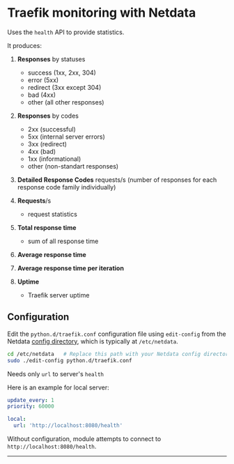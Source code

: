 <!--
title: "Traefik monitoring with Netdata"
custom_edit_url: "https://github.com/netdata/netdata/edit/master/collectors/python.d.plugin/traefik/README.md"
sidebar_label: "traefik-python.d.plugin"
learn_status: "Published"
learn_topic_type: "References"
learn_rel_path: "Integrations/Monitoring/Webapps"
-->

# Traefik monitoring with Netdata

Uses the `health` API to provide statistics.

It produces:

1. **Responses** by statuses

    - success (1xx, 2xx, 304)
    - error (5xx)
    - redirect (3xx except 304)
    - bad (4xx)
    - other (all other responses)

2. **Responses** by codes

    - 2xx (successful)
    - 5xx (internal server errors)
    - 3xx (redirect)
    - 4xx (bad)
    - 1xx (informational)
    - other (non-standart responses)

3. **Detailed Response Codes** requests/s (number of responses for each response code family individually)

4. **Requests**/s

    - request statistics

5. **Total response time**

    - sum of all response time

6. **Average response time**

7. **Average response time per iteration**

8. **Uptime**

    - Traefik server uptime

## Configuration

Edit the `python.d/traefik.conf` configuration file using `edit-config` from the
Netdata [config directory](https://github.com/netdata/netdata/blob/master/docs/configure/nodes.md), which is typically
at `/etc/netdata`.

```bash
cd /etc/netdata   # Replace this path with your Netdata config directory, if different
sudo ./edit-config python.d/traefik.conf
```

Needs only `url` to server's `health`

Here is an example for local server:

```yaml
update_every: 1
priority: 60000

local:
  url: 'http://localhost:8080/health'
```

Without configuration, module attempts to connect to `http://localhost:8080/health`.

---


